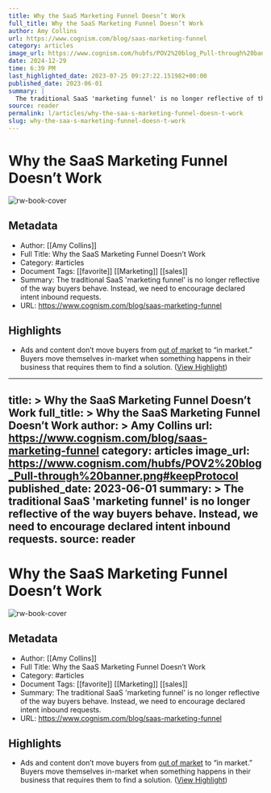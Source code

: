 ```yaml
---
title: Why the SaaS Marketing Funnel Doesn’t Work
full_title: Why the SaaS Marketing Funnel Doesn’t Work
author: Amy Collins
url: https://www.cognism.com/blog/saas-marketing-funnel
category: articles
image_url: https://www.cognism.com/hubfs/POV2%20blog_Pull-through%20banner.png#keepProtocol
date: 2024-12-29
time: 6:39 PM
last_highlighted_date: 2023-07-25 09:27:22.151982+00:00
published_date: 2023-06-01
summary: |
  The traditional SaaS 'marketing funnel' is no longer reflective of the way buyers behave. Instead, we need to encourage declared intent inbound requests.
source: reader
permalink: l/articles/why-the-saa-s-marketing-funnel-doesn-t-work
slug: why-the-saa-s-marketing-funnel-doesn-t-work
---
```

# Why the SaaS Marketing Funnel Doesn’t Work

![rw-book-cover](https://www.cognism.com/hubfs/POV2%20blog_Pull-through%20banner.png#keepProtocol)

## Metadata
- Author: [[Amy Collins]]
- Full Title: Why the SaaS Marketing Funnel Doesn’t Work
- Category: #articles
- Document Tags: [[favorite]] [[Marketing]] [[sales]] 
- Summary: The traditional SaaS 'marketing funnel' is no longer reflective of the way buyers behave. Instead, we need to encourage declared intent inbound requests.
- URL: https://www.cognism.com/blog/saas-marketing-funnel

## Highlights
- Ads and content don’t move buyers from [out of market](https://business.linkedin.com/marketing-solutions/b2b-institute/b2b-research/trends/95-5-rule) to “in market.” Buyers move themselves in-market when something happens in their business that requires them to find a solution. ([View Highlight](https://read.readwise.io/read/01h665zrqmwtqd3mbgjr0g6khr))


---
title: >
  Why the SaaS Marketing Funnel Doesn’t Work
full_title: >
  Why the SaaS Marketing Funnel Doesn’t Work
author: >
  Amy Collins
url: https://www.cognism.com/blog/saas-marketing-funnel
category: articles
image_url: https://www.cognism.com/hubfs/POV2%20blog_Pull-through%20banner.png#keepProtocol
published_date: 2023-06-01
summary: >
  The traditional SaaS 'marketing funnel' is no longer reflective of the way buyers behave. Instead, we need to encourage declared intent inbound requests.
source: reader
---
# Why the SaaS Marketing Funnel Doesn’t Work

![rw-book-cover](https://www.cognism.com/hubfs/POV2%20blog_Pull-through%20banner.png#keepProtocol)

## Metadata
- Author: [[Amy Collins]]
- Full Title: Why the SaaS Marketing Funnel Doesn’t Work
- Category: #articles
- Document Tags: [[favorite]] [[Marketing]] [[sales]] 
- Summary: The traditional SaaS 'marketing funnel' is no longer reflective of the way buyers behave. Instead, we need to encourage declared intent inbound requests.
- URL: https://www.cognism.com/blog/saas-marketing-funnel

## Highlights
- Ads and content don’t move buyers from [out of market](https://business.linkedin.com/marketing-solutions/b2b-institute/b2b-research/trends/95-5-rule) to “in market.” Buyers move themselves in-market when something happens in their business that requires them to find a solution. ([View Highlight](https://read.readwise.io/read/01h665zrqmwtqd3mbgjr0g6khr))


